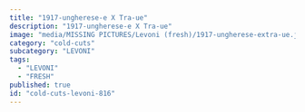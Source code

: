 ```yaml
---
title: "1917-ungherese-e X Tra-ue"
description: "1917-ungherese-e X Tra-ue"
image: "media/MISSING PICTURES/Levoni (fresh)/1917-ungherese-extra-ue.jpg"
category: "cold-cuts"
subcategory: "LEVONI"
tags:
  - "LEVONI"
  - "FRESH"
published: true
id: "cold-cuts-levoni-816"
---
```


